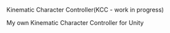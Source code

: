 Kinematic Character Controller(KCC - work in progress)

My own Kinematic Character Controller for Unity
